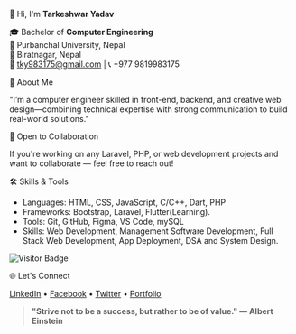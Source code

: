  👋 Hi, I'm **Tarkeshwar Yadav**

🎓 Bachelor of **Computer Engineering**  
🏫 Purbanchal University, Nepal  
📍 Biratnagar, Nepal  
📧 tky983175@gmail.com | 📞 +977 9819983175  

💼 About Me

"I’m a computer engineer skilled in front-end, backend, and creative web design—combining technical expertise with strong communication to build real-world solutions."

 🤝 Open to Collaboration
 
If you're working on any Laravel, PHP, or web development projects and want to collaborate — feel free to reach out!

 🛠 Skills & Tools

- Languages: HTML, CSS, JavaScript, C/C++, Dart, PHP
- Frameworks: Bootstrap, Laravel, Flutter(Learning).
- Tools: Git, GitHub, Figma, VS Code, mySQL
- Skills: Web Development, Management Software Development, Full Stack Web Development, App Deployment, DSA and System Design.


![Visitor Badge](https://komarev.com/ghpvc/?username=tarkeshwaryadav&label=Profile%20views&color=0e75b6&style=flat)

 🌐 Let's Connect

[LinkedIn](https://www.linkedin.com/) • [Facebook](https://www.facebook.com/nirazz.nirazz.9) • [Twitter](https://twitter.com/) • [Portfolio](https://your-portfolio-link.com)



> **"Strive not to be a success, but rather to be of value." — Albert Einstein**
